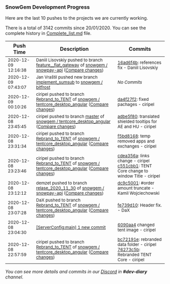 
### SnowGem Development Progress

Here are the last 10 pushes to the projects we are currently working.

There is a total of 3142 commits since 20/01/2020. You can see the complete history in
 [Complete_list.md](Complete_list.md) file.

| Push Time | Description | Commits |
| --- | --- | --- |
| <sub>2020-12-09 12:16:38</sub> | <sub>Daniil Lisovskiy pushed to branch [feature\_\_fiat\_gateway](https://gitlab.com/snowgem/snowpay-api/commits/feature__fiat_gateway) of [snowgem / snowpay\-api](https://gitlab.com/snowgem/snowpay-api) ([Compare changes](https://gitlab.com/snowgem/snowpay-api/compare/65e05f27ddaea1148cdb59293a995518fca3ee47...16ad6f4b7db60e7ac0633a3210a7d7ca7bd8af3b))</sub> | <sub>[16ad6f4b](https://gitlab.com/snowgem/snowpay-api/-/commit/16ad6f4b7db60e7ac0633a3210a7d7ca7bd8af3b): references fix - Daniil Lisovskiy</sub> |
| <sub>2020-12-09 07:43:07</sub> | <sub>Jan Vraštil pushed new branch [implement\_sumsub](https://gitlab.com/snowgem/bitfrost/commits/implement_sumsub) to [snowgem / bitfrost](https://gitlab.com/snowgem/bitfrost)</sub> | <sub>_No Commits_</sub> |
| <sub>2020-12-09 00:10:26</sub> | <sub>ciripel pushed to branch [Rebrand\_to\_TENT](https://gitlab.com/snowgem/tentcore_desktop_angular/commits/Rebrand_to_TENT) of [snowgem / tentcore\_desktop\_angular](https://gitlab.com/snowgem/tentcore_desktop_angular) ([Compare changes](https://gitlab.com/snowgem/tentcore_desktop_angular/compare/f5bd8168e9820977a22b1918b8013ef889f40d41...da4f27f26cb323524da5aa7d425041b76e5e0be5))</sub> | <sub>[da4f27f2](https://gitlab.com/snowgem/tentcore_desktop_angular/-/commit/da4f27f26cb323524da5aa7d425041b76e5e0be5): fixed pachages - ciripel</sub> |
| <sub>2020-12-08 23:45:45</sub> | <sub>ciripel pushed to branch [master](https://gitlab.com/snowgem/tentcore_desktop_angular/commits/master) of [snowgem / tentcore\_desktop\_angular](https://gitlab.com/snowgem/tentcore_desktop_angular) ([Compare changes](https://gitlab.com/snowgem/tentcore_desktop_angular/compare/07e1e76412f4baca9147093474d17fee554e5f1e...adbe5f80a3e6d64bee04d3aee1efcac827f04bc8))</sub> | <sub>[adbe5f80](https://gitlab.com/snowgem/tentcore_desktop_angular/-/commit/adbe5f80a3e6d64bee04d3aee1efcac827f04bc8): translated shielded tooltips for AE and HU - ciripel</sub> |
| <sub>2020-12-08 23:31:34</sub> | <sub>ciripel pushed to branch [Rebrand\_to\_TENT](https://gitlab.com/snowgem/tentcore_desktop_angular/commits/Rebrand_to_TENT) of [snowgem / tentcore\_desktop\_angular](https://gitlab.com/snowgem/tentcore_desktop_angular) ([Compare changes](https://gitlab.com/snowgem/tentcore_desktop_angular/compare/c551cbb11e7044a17f21d3bb0cd566d2c5b62bd5...f5bd8168e9820977a22b1918b8013ef889f40d41))</sub> | <sub>[f5bd8168](https://gitlab.com/snowgem/tentcore_desktop_angular/-/commit/f5bd8168e9820977a22b1918b8013ef889f40d41): temp removed apps and exchanges - ciripel</sub> |
| <sub>2020-12-08 23:23:46</sub> | <sub>ciripel pushed to branch [Rebrand\_to\_TENT](https://gitlab.com/snowgem/tentcore_desktop_angular/commits/Rebrand_to_TENT) of [snowgem / tentcore\_desktop\_angular](https://gitlab.com/snowgem/tentcore_desktop_angular) ([Compare changes](https://gitlab.com/snowgem/tentcore_desktop_angular/compare/fe739d1033c050d054c9a728c6af6d6656d90301...c551cbb11e7044a17f21d3bb0cd566d2c5b62bd5))</sub> | <sub>[cdea356a](https://gitlab.com/snowgem/tentcore_desktop_angular/-/commit/cdea356ac3c2cb3008bed6e47803d7010b6b1d5b): links change - ciripel<br>[c551cbb1](https://gitlab.com/snowgem/tentcore_desktop_angular/-/commit/c551cbb11e7044a17f21d3bb0cd566d2c5b62bd5): TENT Core change to window Title - ciripel</sub> |
| <sub>2020-12-08 23:12:12</sub> | <sub>demzet pushed to branch [relase\_2020\_11\_30](https://gitlab.com/snowgem/snowpay-api/commits/relase_2020_11_30) of [snowgem / snowpay\-api](https://gitlab.com/snowgem/snowpay-api) ([Compare changes](https://gitlab.com/snowgem/snowpay-api/compare/bac468142206716f1811017d21cae9b947963baa...dc9c500165384b2e5916d5a761858ae2b2a9c4b4))</sub> | <sub>[dc9c5001](https://gitlab.com/snowgem/snowpay-api/-/commit/dc9c500165384b2e5916d5a761858ae2b2a9c4b4): #order amount truncate - Kamil Wojciechowski</sub> |
| <sub>2020-12-08 23:07:28</sub> | <sub>DaX pushed to branch [Rebrand\_to\_TENT](https://gitlab.com/snowgem/tentcore_desktop_angular/commits/Rebrand_to_TENT) of [snowgem / tentcore\_desktop\_angular](https://gitlab.com/snowgem/tentcore_desktop_angular) ([Compare changes](https://gitlab.com/snowgem/tentcore_desktop_angular/compare/76273c5b2b2cc2f22b2454ef7b7e3802fab35145...fe739d1033c050d054c9a728c6af6d6656d90301))</sub> | <sub>[fe739d10](https://gitlab.com/snowgem/tentcore_desktop_angular/-/commit/fe739d1033c050d054c9a728c6af6d6656d90301): Header fix. - DaX</sub> |
| <sub>2020-12-08 23:04:30</sub> | <sub>[[ServerConfig:main] 1 new commit](https://github.com/TENTOfficial/ServerConfig/commit/6090aa41c9877af96f5aebcd1a92944452a2d0f8)</sub> | <sub>[6090aa4](https://github.com/TENTOfficial/ServerConfig/commit/6090aa41c9877af96f5aebcd1a92944452a2d0f8) changed tent image - ciripel</sub> |
| <sub>2020-12-08 22:57:59</sub> | <sub>ciripel pushed to branch [Rebrand\_to\_TENT](https://gitlab.com/snowgem/tentcore_desktop_angular/commits/Rebrand_to_TENT) of [snowgem / tentcore\_desktop\_angular](https://gitlab.com/snowgem/tentcore_desktop_angular) ([Compare changes](https://gitlab.com/snowgem/tentcore_desktop_angular/compare/434168819d53eda66b0753c8c8eb6cafc42a82d7...76273c5b2b2cc2f22b2454ef7b7e3802fab35145))</sub> | <sub>[bc72191e](https://gitlab.com/snowgem/tentcore_desktop_angular/-/commit/bc72191e564f0fb3fc7db5d9fa4bd6c9463c2d1a): rebranded data folder - ciripel<br>[76273c5b](https://gitlab.com/snowgem/tentcore_desktop_angular/-/commit/76273c5b2b2cc2f22b2454ef7b7e3802fab35145): Rebranded TENT Core - ciripel</sub> |

_You can see more details and commits in our [Discord](https://discord.gg/zumGnbg) in **#dev-diary** channel._
